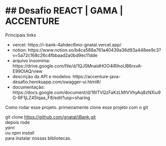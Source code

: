 <h1> ## Desafio REACT | GAMA | ACCENTURE </h1>

Principais links

<ul>
<li> vercel:
<a> https://i-bank-4ahdec6mo-gnatal.vercel.app/ </a> 
</li>
<li> notion: 
<a> https://www.notion.so/b4ca588a761a40439a36d93a448ee9c3?v=5a72c168c26c4fbbaad2a0bd9ec11dde 
</a>
</li>
<li> arquivo Insominia:
    <a>  https://drive.google.com/file/d/1QJ5MnaidHOO4iRihoUB6rsvA-E99OIAQ/view </a> 
</li>
<li> descrição da API e modelos:
    <a>  https://accenture-java-desafio.herokuapp.com/swagger-ui.html#/ 
</li>

<li>documentação: </a>https://docs.google.com/document/d/16ITVQzFaKzLMtVVhyAq8zNXiu9G-RF1jLZ45lqaa_F8/edit?usp=sharing</a></li>

</ul>    


Como rodar esse projeto.
primeiramente clone esse projeto com o git

git clone https://github.com/gnatal/iBank.git <br />
depois rode <br />
<i>yarn</i> <br />
ou 
<i>npm install </i> <br />
para instalar nossas bibliotecas.
